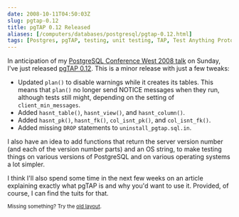 ```yaml
--- 
date: 2008-10-11T04:50:03Z
slug: pgtap-0.12
title: pgTAP 0.12 Released
aliases: [/computers/databases/postgresql/pgtap-0.12.html]
tags: [Postgres, pgTAP, testing, unit testing, TAP, Test Anything Protocol]
---
```


<p>In anticipation of my <a href="http://www.postgresqlconference.org/west08/talks/" title="PostgreSQL Conference West 2008 Talks">PostgreSQL Conference West 2008 talk</a> on Sunday, I've just released <a href="http://pgfoundry.org/frs/?group_id=1000389" title="pgTAP Downloads">pgTAP 0.12</a>. This is a minor release with just a few tweaks:</p>

<ul>
  <li>Updated <code>plan()</code> to disable warnings while it creates its
    tables. This means that <code>plan()</code> no longer send NOTICE messages
    when they run, although tests still might, depending on the setting of
    <code>client_min_messages</code>.</li>
  <li>Added <code>hasnt_table()</code>, <code>hasnt_view()</code>,
    and <code>hasnt_column()</code>.</li>
  <li>Added <code>hasnt_pk()</code>, <code>hasnt_fk()</code>, <code>col_isnt_pk()</code>,
  and <code>col_isnt_fk()</code>.</li>
  <li>Added missing <code>DROP</code> statements
    to <code>uninstall_pgtap.sql.in</code>.</li>
</ul>

<p>I also have an idea to add functions that return the server version number (and each of the version number parts) and an OS string, to make testing things on various versions of PostgreSQL and on various operating systems a lot simpler.</p>

<p>I think I'll also spend some time in the next few weeks on an article explaining exactly what pgTAP is and why you'd want to use it. Provided, of course, I can find the tuits for that.</p>

<p class="past"><small>Missing something? Try the <a rel="nofollow" href="http://past.justatheory.com/computers/databases/postgresql/pgtap-0.12.html">old layout</a>.</small></p>


